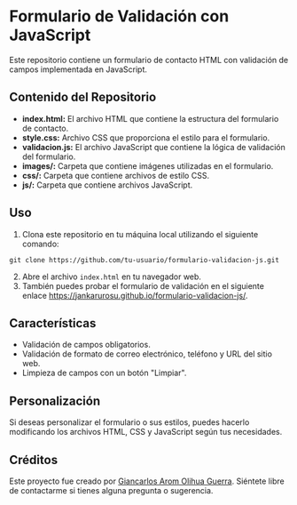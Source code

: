# Formulario de Validación con JavaScript

Este repositorio contiene un formulario de contacto HTML con validación de campos implementada en JavaScript.

## Contenido del Repositorio

- **index.html:** El archivo HTML que contiene la estructura del formulario de contacto.
- **style.css:** Archivo CSS que proporciona el estilo para el formulario.
- **validacion.js:** El archivo JavaScript que contiene la lógica de validación del formulario.
- **images/:** Carpeta que contiene imágenes utilizadas en el formulario.
- **css/:** Carpeta que contiene archivos de estilo CSS.
- **js/:** Carpeta que contiene archivos JavaScript.

## Uso

1. Clona este repositorio en tu máquina local utilizando el siguiente comando:

```
git clone https://github.com/tu-usuario/formulario-validacion-js.git
```

2. Abre el archivo `index.html` en tu navegador web.
3. También puedes probar el formulario de validación en el siguiente enlace https://jankarurosu.github.io/formulario-validacion-js/.

## Características

- Validación de campos obligatorios.
- Validación de formato de correo electrónico, teléfono y URL del sitio web.
- Limpieza de campos con un botón "Limpiar".

## Personalización

Si deseas personalizar el formulario o sus estilos, puedes hacerlo modificando los archivos HTML, CSS y JavaScript según tus necesidades.

## Créditos

Este proyecto fue creado por [Giancarlos Arom Olihua Guerra](https://github.com/Jankarurosu). Siéntete libre de contactarme si tienes alguna pregunta o sugerencia.
